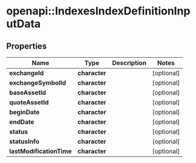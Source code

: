 # openapi::IndexesIndexDefinitionInputData


## Properties
Name | Type | Description | Notes
------------ | ------------- | ------------- | -------------
**exchangeId** | **character** |  | [optional] 
**exchangeSymbolId** | **character** |  | [optional] 
**baseAssetId** | **character** |  | [optional] 
**quoteAssetId** | **character** |  | [optional] 
**beginDate** | **character** |  | [optional] 
**endDate** | **character** |  | [optional] 
**status** | **character** |  | [optional] 
**statusInfo** | **character** |  | [optional] 
**lastModificationTime** | **character** |  | [optional] 


